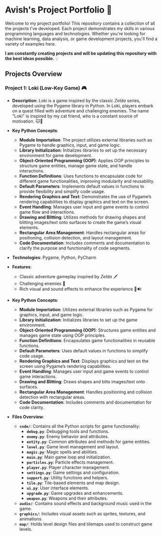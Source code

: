 # Avish's Project Portfolio 🚀

Welcome to my project portfolio! This repository contains a collection of all the projects I've developed. Each project demonstrates my skills in various programming languages and technologies. Whether you're looking for machine learning, data analysis, or game development projects, you'll find a variety of examples here.

**I am constantly creating projects and will be updating this repository with the best ideas possible.** 💡

## Projects Overview

### Project 1: Loki (Low-Key Game) 🎮
- **Description**: Loki is a game inspired by the classic *Zelda* series, developed using the Pygame library in Python. In Loki, players embark on a quest filled with adventure and challenging enemies. The name "Loki" is inspired by my cat friend, who is a constant source of motivation. 🐱💪
  
- **Key Python Concepts**:
  - **Module Importation**: The project utilizes external libraries such as Pygame to handle graphics, input, and game logic.
  - **Library Initialization**: Initializes libraries to set up the necessary environment for game development.
  - **Object-Oriented Programming (OOP)**: Applies OOP principles to structure game entities, manage game state, and handle interactions.
  - **Function Definitions**: Uses functions to encapsulate code for different game functionalities, improving modularity and reusability.
  - **Default Parameters**: Implements default values in functions to provide flexibility and simplify code usage.
  - **Rendering Graphics and Text**: Demonstrates the use of Pygame’s rendering capabilities to display graphics and text on the screen.
  - **Event Handling**: Manages user input and game events to control game flow and interactions.
  - **Drawing and Blitting**: Utilizes methods for drawing shapes and blitting images/text onto surfaces to create the game’s visual elements.
  - **Rectangular Area Management**: Handles rectangular areas for positioning, collision detection, and layout management.
  - **Code Documentation**: Includes comments and documentation to clarify the purpose and functionality of code segments.
    
- **Technologies**: Pygame, Python, PyCharm
  
- **Features**: 
  - Classic adventure gameplay inspired by *Zelda* 🗡️
  - Challenging enemies 🐉
  - Rich visual and sound effects to enhance the experience 🎨🔊
    
- **Key Python Concepts**:
  - **Module Importation**: Utilizes external libraries such as Pygame for graphics, input, and game logic.
  - **Library Initialization**: Initializes libraries to set up the game environment.
  - **Object-Oriented Programming (OOP)**: Structures game entities and manages game state using OOP principles.
  - **Function Definitions**: Encapsulates game functionalities in reusable functions.
  - **Default Parameters**: Uses default values in functions to simplify code usage.
  - **Rendering Graphics and Text**: Displays graphics and text on the screen using Pygame’s rendering capabilities.
  - **Event Handling**: Manages user input and game events to control game interactions.
  - **Drawing and Blitting**: Draws shapes and blits images/text onto surfaces.
  - **Rectangular Area Management**: Handles positioning and collision detection with rectangular areas.
  - **Code Documentation**: Includes comments and documentation for code clarity.

- **Files Overview**:
  - **`code/`**: Contains all the Python scripts for game functionality:
    - **`debug.py`**: Debugging tools and functions.
    - **`enemy.py`**: Enemy behavior and attributes.
    - **`entity.py`**: Common attributes and methods for game entities.
    - **`level.py`**: Game level management and layout.
    - **`magic.py`**: Magic spells and abilities.
    - **`main.py`**: Main game loop and initialization.
    - **`particles.py`**: Particle effects management.
    - **`player.py`**: Player character management.
    - **`settings.py`**: Game settings and configuration.
    - **`support.py`**: Utility functions and helpers.
    - **`tile.py`**: Tile-based elements and map design.
    - **`ui.py`**: User interface elements.
    - **`upgrade.py`**: Game upgrades and enhancements.
    - **`weapon.py`**: Weapons and their attributes.
  - **`audio/`**: Contains sound effects and background music used in the game.
  - **`graphics/`**: Includes visual assets such as sprites, textures, and animations.
  - **`map/`**: Holds level design files and tilemaps used to construct game levels.

